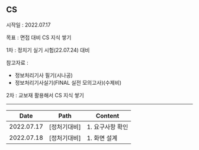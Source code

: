 ##  CS

시작일 : 2022.07.17

목표 : 면접 대비 CS 지식 쌓기 

1차 : 정치기 실기 시험(22.07.24) 대비 

참고자료 : 

* 정보처리기사 필기(시나공)
* 정보처리기사실기(FINAL 실전 모의고사)(수제비) 

2차 : 교보재 활용해서 CS 지식 쌓기

---

|    Date    |     Path     | Content          |
| :--------: | :----------: | ---------------- |
| 2022.07.17 | [정처기대비] | 1. 요구사항 확인 |
| 2022.07.18 | [정처기대비] | 1. 화면 설계     |

